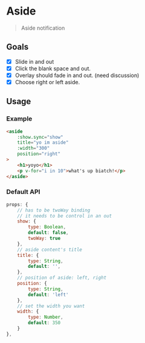 # Aside

> Aside notification

## Goals

 * [x] Slide in and out
 * [x] Click the blank space and out.
 * [x] Overlay should fade in and out. (need discussion)
 * [x] Choose right or left aside.

## Usage

### Example

```html
<aside
    :show.sync="show"
    title="yo im aside"
    :width="300"
    position="right"
>
    <h1>yoyo</h1>
    <p v-for="i in 10">what's up biatch!</p>
</aside>
```

### Default API

```javascript
props: {
    // has to be twoWay binding
    // it needs to be control in an out
    show: {
        type: Boolean,
        default: false,
        twoWay: true
    },
    // aside content's title
    title: {
        type: String,
        default: '',
    },
    // position of aside: left, right
    position: {
        type: String,
        default: 'left'
    },
    // set the width you want
    width: {
        type: Number,
        default: 350
    }
},
```
